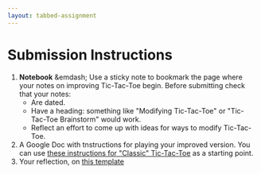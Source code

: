 ```yaml
---
layout: tabbed-assignment
---
```


# Submission Instructions

1. **Notebook** &emdash; Use a sticky note to bookmark the page where your notes on improving Tic-Tac-Toe begin. Before submitting check that your notes:
   - Are dated.
   - Have a heading: something like "Modifying Tic-Tac-Toe" or "Tic-Tac-Toe Brainstorm" would work.
   - Reflect an effort to come up with ideas for ways to modify Tic-Tac-Toe.  
1. A Google Doc with tnstructions for playing your improved version. You can use [these instructions for "Classic" Tic-Tac-Toe][sample-instructions] as a starting point.
1. Your reflection, on [this template][template]

<!-- Don't edit links here, change them in _data/assignment.yml instead, -->

[sample-instructions]: <{{site.data.assignment.sample-instructions}}>
[slides]: <{{site.data.assignment.slides}}>
[template]: <{{site.data.assignment.template}}>

